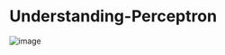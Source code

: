 # Understanding-Perceptron
![image](https://github.com/user-attachments/assets/5953b8bd-2cd9-4176-a8c7-a17d6b092e1e)
